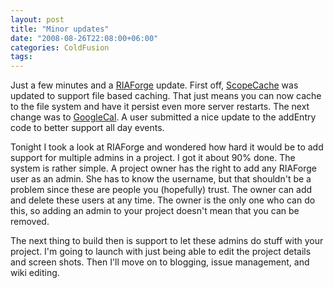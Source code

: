 ```yaml
---
layout: post
title: "Minor updates"
date: "2008-08-26T22:08:00+06:00"
categories: ColdFusion 
tags: 
---
```


Just a few minutes and a <a href="http://www.riaforge.org">RIAForge</a> update. First off, <a href="http://scopecache.riaforge.org">ScopeCache</a> was updated to support file based caching. That just means you can now cache to the file system and have it persist even more server restarts. The next change was to <a href="http://googlecal.riaforge.org">GoogleCal</a>. A user submitted a nice update to the addEntry code to better support all day events.

Tonight I took a look at RIAForge and wondered how hard it would be to add support for multiple admins in a project. I got it about 90% done. The system is rather simple. A project owner has the right to add any RIAForge user as an admin. She has to know the username, but that shouldn't be a problem since these are people you (hopefully) trust. The owner can add and delete these users at any time. The owner is the only one who can do this, so adding an admin to your project doesn't mean that you can be removed. 

The next thing to build then is support to let these admins do stuff with your project. I'm going to launch with just being able to edit the project details and screen shots. Then I'll move on to blogging, issue management, and wiki editing.